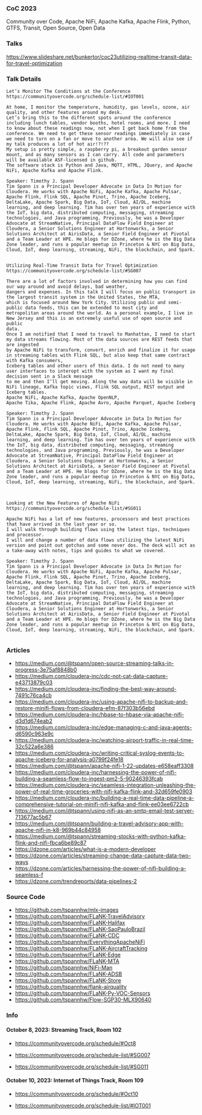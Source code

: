 ### CoC 2023

Community over Code, Apache NiFi, Apache Kafka, Apache Flink, Python, GTFS, Transit, Open Source, Open Data


### Talks

https://www.slideshare.net/bunkertor/coc23utilizing-realtime-transit-data-for-travel-optimization


### Talk Details

````
Let’s Monitor The Conditions at the Conference
https://communityovercode.org/schedule-list/#IOT001

At home, I monitor the temperature, humidity, gas levels, ozone, air quality, and other features around my desk.
Let’s bring this to the different spots around the conference including lunch tables, vendor booths, hotel rooms, and more. I need to know about these readings now, not when I get back home from the conference. We need to get these sensor readings immediately in case we need to turn on a fan or move to another area. We will also see if my talk produces a lot of hot air!?!??
My setup is pretty simple, a raspberry pi, a breakout garden sensor mount, and as many sensors as I can carry. All code and parameters will be available ASF-licensed in github.
The software stack is Python and Java, MQTT, HTML, JQuery, and Apache NiFi, Apache Kafka and Apache Flink.

Speaker: Timothy J. Spann
Tim Spann is a Principal Developer Advocate in Data In Motion for Cloudera. He works with Apache NiFi, Apache Kafka, Apache Pulsar, Apache Flink, Flink SQL, Apache Pinot, Trino, Apache Iceberg, DeltaLake, Apache Spark, Big Data, IoT, Cloud, AI/DL, machine learning, and deep learning. Tim has over ten years of experience with the IoT, big data, distributed computing, messaging, streaming technologies, and Java programming. Previously, he was a Developer Advocate at StreamNative, Principal DataFlow Field Engineer at Cloudera, a Senior Solutions Engineer at Hortonworks, a Senior Solutions Architect at AirisData, a Senior Field Engineer at Pivotal and a Team Leader at HPE. He blogs for DZone, where he is the Big Data Zone leader, and runs a popular meetup in Princeton & NYC on Big Data, Cloud, IoT, deep learning, streaming, NiFi, the blockchain, and Spark.


Utilizing Real-Time Transit Data for Travel Optimization
https://communityovercode.org/schedule-list/#SG007

There are a lot of factors involved in determining how you can find our way around and avoid delays, bad weather,
dangers and expenses. In this talk I will focus on public transport in the largest transit system in the United States, the MTA,
which is focused around New York City. Utilizing public and semi-public data feeds, this can be extended to most city and
metropolitan areas around the world. As a personal example, I live in New Jersey and this is an extremely useful use of open source and public
data.
Once I am notified that I need to travel to Manhattan, I need to start my data streams flowing. Most of the data sources are REST feeds that are ingested
by Apache NiFi to transform, convert, enrich and finalize it for usage in streaming tables with Flink SQL, but also keep that same contract with Kafka consumers,
Iceberg tables and other users of this data. I do not need to many user interfaces to interopt with the system as I want my final decision sent in a Slack message
to me and then I’ll get moving. Along the way data will be visible in NiFi lineage, Kafka topic views, Flink SQL output, REST output and Iceberg tables.
Apache NiFi, Apache Kafka, Apache OpenNLP,
Apache Tika, Apache Flink, Apache Avro, Apache Parquet, Apache Iceberg

Speaker: Timothy J. Spann
Tim Spann is a Principal Developer Advocate in Data In Motion for Cloudera. He works with Apache NiFi, Apache Kafka, Apache Pulsar, Apache Flink, Flink SQL, Apache Pinot, Trino, Apache Iceberg, DeltaLake, Apache Spark, Big Data, IoT, Cloud, AI/DL, machine learning, and deep learning. Tim has over ten years of experience with the IoT, big data, distributed computing, messaging, streaming technologies, and Java programming. Previously, he was a Developer Advocate at StreamNative, Principal DataFlow Field Engineer at Cloudera, a Senior Solutions Engineer at Hortonworks, a Senior Solutions Architect at AirisData, a Senior Field Engineer at Pivotal and a Team Leader at HPE. He blogs for DZone, where he is the Big Data Zone leader, and runs a popular meetup in Princeton & NYC on Big Data, Cloud, IoT, deep learning, streaming, NiFi, the blockchain, and Spark.



Looking at the New Features of Apache NiFi
https://communityovercode.org/schedule-list/#SG011

Apache NiFi has a lot of new features, processors and best practices that have arrived in the last year or so.
I will walk through building flows using the latest tips, techniques and processor.
I will and change a number of data flows utilizing the latest NiFi version and point out gotchas and some never dos. The deck will act as a take-away with notes, tips and guides to what we covered.

Speaker: Timothy J. Spann
Tim Spann is a Principal Developer Advocate in Data In Motion for Cloudera. He works with Apache NiFi, Apache Kafka, Apache Pulsar, Apache Flink, Flink SQL, Apache Pinot, Trino, Apache Iceberg, DeltaLake, Apache Spark, Big Data, IoT, Cloud, AI/DL, machine learning, and deep learning. Tim has over ten years of experience with the IoT, big data, distributed computing, messaging, streaming technologies, and Java programming. Previously, he was a Developer Advocate at StreamNative, Principal DataFlow Field Engineer at Cloudera, a Senior Solutions Engineer at Hortonworks, a Senior Solutions Architect at AirisData, a Senior Field Engineer at Pivotal and a Team Leader at HPE. He blogs for DZone, where he is the Big Data Zone leader, and runs a popular meetup in Princeton & NYC on Big Data, Cloud, IoT, deep learning, streaming, NiFi, the blockchain, and Spark.


````


### Articles

* https://medium.com/@tspann/open-source-streaming-talks-in-progress-3e75af8848b0
* https://medium.com/cloudera-inc/cdc-not-cat-data-capture-e43713879c03
* https://medium.com/cloudera-inc/finding-the-best-way-around-7491c76ca4cb
* https://medium.com/cloudera-inc/using-apache-nifi-to-backup-and-restore-minifi-flows-from-cloudera-efm-87f303b56ebd
* https://medium.com/cloudera-inc/hbase-to-hbase-via-apache-nifi-d3d1d674eab2
* https://medium.com/cloudera-inc/edge-managing-c-and-java-agents-d6590c963e9c
* https://medium.com/cloudera-inc/watching-airport-traffic-in-real-time-32c522a6e386
* https://medium.com/cloudera-inc/writing-critical-syslog-events-to-apache-iceberg-for-analysis-a0799f24fe18
* https://medium.com/@tspann/apache-nifi-1-22-updates-e658eaff3308
* https://medium.com/cloudera-inc/harnessing-the-power-of-nifi-building-a-seamless-flow-to-ingest-pm2-5-90246393fcab
* https://medium.com/cloudera-inc/seamless-integration-unleashing-the-power-of-real-time-groceries-with-nifi-kafka-flink-and-32d659fe0903
* https://medium.com/cloudera-inc/building-a-real-time-data-pipeline-a-comprehensive-tutorial-on-minifi-nifi-kafka-and-flink-ee03ee6722cb
* https://medium.com/@tspann/using-nifi-as-an-smtp-email-test-server-713677ac5b67
* https://medium.com/@tspann/building-a-travel-advisory-app-with-apache-nifi-in-k8-969b44c84958
* https://medium.com/@tspann/streaming-stocks-with-python-kafka-flink-and-nifi-fbca6be89c87
* https://dzone.com/articles/what-is-a-modern-developer
* https://dzone.com/articles/streaming-change-data-capture-data-two-ways
* https://dzone.com/articles/harnessing-the-power-of-nifi-building-a-seamless-f
* https://dzone.com/trendreports/data-pipelines-2


### Source Code

* https://github.com/tspannhw/mlx-images
* https://github.com/tspannhw/FLaNK-TravelAdvisory
* https://github.com/tspannhw/FLaNK-Halifax
* https://github.com/tspannhw/FLaNK-SaoPauloBrazil
* https://github.com/tspannhw/FLaNK-CDC
* https://github.com/tspannhw/EverythingApacheNiFi
* https://github.com/tspannhw/FLaNK-AircraftTracking
* https://github.com/tspannhw/FLaNK-Edge
* https://github.com/tspannhw/FLaNK-MTA
* https://github.com/tspannhw/NiFi-Man
* https://github.com/tspannhw/FLaNK-ADSB
* https://github.com/tspannhw/FLaNK-Store
* https://github.com/tspannhw/flank-airquality
* https://github.com/tspannhw/FLaNK-Py-VOC-Sensors
* https://github.com/tspannhw/Flow-SGP30-MLX90640



### Info

#### October 8, 2023: Streaming Track, Room 102 

* https://communityovercode.org/schedule/#Oct8 

* https://communityovercode.org/schedule-list/#SG007 

* https://communityovercode.org/schedule-list/#SG011

#### October 10, 2023: Internet of Things Track, Room 109 

* https://communityovercode.org/schedule/#Oct10 

* https://communityovercode.org/schedule-list/#IOT001

